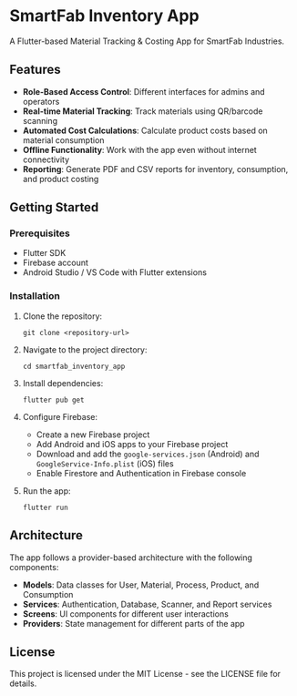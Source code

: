 # SmartFab Inventory App

A Flutter-based Material Tracking & Costing App for SmartFab Industries.

## Features

- **Role-Based Access Control**: Different interfaces for admins and operators
- **Real-time Material Tracking**: Track materials using QR/barcode scanning
- **Automated Cost Calculations**: Calculate product costs based on material consumption
- **Offline Functionality**: Work with the app even without internet connectivity
- **Reporting**: Generate PDF and CSV reports for inventory, consumption, and product costing

## Getting Started

### Prerequisites

- Flutter SDK
- Firebase account
- Android Studio / VS Code with Flutter extensions

### Installation

1. Clone the repository:
   ```
   git clone <repository-url>
   ```

2. Navigate to the project directory:
   ```
   cd smartfab_inventory_app
   ```

3. Install dependencies:
   ```
   flutter pub get
   ```

4. Configure Firebase:
   - Create a new Firebase project
   - Add Android and iOS apps to your Firebase project
   - Download and add the `google-services.json` (Android) and `GoogleService-Info.plist` (iOS) files
   - Enable Firestore and Authentication in Firebase console

5. Run the app:
   ```
   flutter run
   ```

## Architecture

The app follows a provider-based architecture with the following components:

- **Models**: Data classes for User, Material, Process, Product, and Consumption
- **Services**: Authentication, Database, Scanner, and Report services
- **Screens**: UI components for different user interactions
- **Providers**: State management for different parts of the app

## License

This project is licensed under the MIT License - see the LICENSE file for details. 
